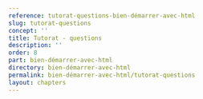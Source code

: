 ```yaml
---
reference: tutorat-questions-bien-démarrer-avec-html
slug: tutorat-questions
concept: ''
title: Tutorat - questions
description: ''
order: 8
part: bien-démarrer-avec-html
directory: bien-démarrer-avec-html
permalink: bien-démarrer-avec-html/tutorat-questions
layout: chapters
---
```

